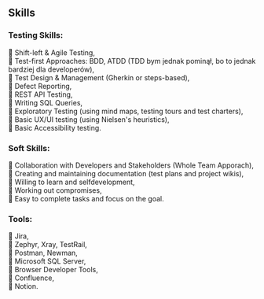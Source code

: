 ## **Skills**

### **Testing Skills:**
🔹 Shift-left & Agile Testing,<br>
🔹 Test-first Approaches: BDD, ATDD (TDD bym jednak pominął, bo to jednak bardziej dla developerów),<br>
🔹 Test Design & Management (Gherkin or steps-based),<br>
🔹 Defect Reporting,<br>
🔹 REST API Testing,<br>
🔹 Writing SQL Queries,<br>
🔹 Exploratory Testing (using mind maps, testing tours and test charters),<br>
🔹 Basic UX/UI testing (using Nielsen's heuristics),<br>
🔹 Basic Accessibility testing.

### **Soft Skills:**
🔹 Collaboration with Developers and Stakeholders (Whole Team Apporach),<br>
🔹 Creating and maintaining documentation (test plans and project wikis),<br>
🔹 Willing to learn and selfdevelopment,<br>
🔹 Working out compromises,<br>
🔹 Easy to complete tasks and focus on the goal.

### **Tools:**
🔹 Jira,<br>
🔹 Zephyr, Xray, TestRail,<br>
🔹 Postman, Newman,<br>
🔹 Microsoft SQL Server,<br>
🔹 Browser Developer Tools,<br>
🔹 Confluence,<br>
🔹 Notion.
